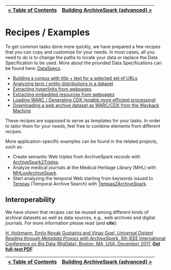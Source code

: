 [< Table of Contents](README.md) | [Building ArchiveSpark (advanced) >](Building.md)
:---|---:

# Recipes / Examples

To get common tasks done more quickly, we have prepared a few recipes that you can copy and customize for your needs.
In most cases, all you need to do is to change the paths to locate your data or replace the Data Specification to be used.
More about the provided Data Specifications can be found here: [DataSpecs](DataSpecs.md).

* [Building a corpus with title + text for a selected set of URLs](../notebooks/Selected_Title-and-Text.ipynb)
* [Analyzing term / entity distributions in a dataset](../notebooks/Analyzing_Term-Distributions.ipynb)
* [Extracting hyperlinks from webpages](../notebooks/Link_Extraction.ipynb)
* [Extracting embedded resources from webpages](../notebooks/Extracting_Embeds.ipynb)
* [Loading WARC / Generating CDX (enable more efficient processing)](../notebooks/Generating_CDX.ipynb)
* [Downloading a web archive dataset as WARC/CDX from the Wayback Machine](../notebooks/Downloading_WARC_from_Wayback.ipynb)

These recipes are supposed to serve as templates for your tasks. In order to tailor them for your needs, feel free to combine elements from different recipes.

More application-specific examples can be found in the related projects, such as:

* Create semantic Web triples from ArchiveSpark records with [ArchiveSpark2Triples](https://github.com/helgeho/ArchiveSpark2Triples).
* Analyze medical journals at the Medical Heritage Library (MHL) with [MHLonArchiveSpark](https://github.com/helgeho/MHLonArchiveSpark).
* Start analyzing the temporal Web starting from keywords issued to [Tempas](http://tempas.L3S.de/v2) (Temporal Archive Search) with [Tempas2ArchiveSpark](https://github.com/helgeho/Tempas2ArchiveSpark).

## Interoperability

We have shown that recipes can be reused among different kinds of archival datasets as well as data sources, e.g., web archives and digital journals.
For more information please read (and **cite**):

[H. Holzmann, Emily Novak Gustainis and Vinay Goel. *Universal Distant Reading through Metadata Proxies with ArchiveSpark*. 5th IEEE International Conference on Big Data (BigData). Boston, MA, USA. December 2017.](http://cci.drexel.edu/bigdata/bigdata2017/AcceptedPapers.html) [**Get full-text PDF**](http://www.helgeholzmann.de/papers/BIGDATA_2017.pdf) 

[< Table of Contents](README.md) | [Building ArchiveSpark (advanced) >](Building.md)
:---|---: